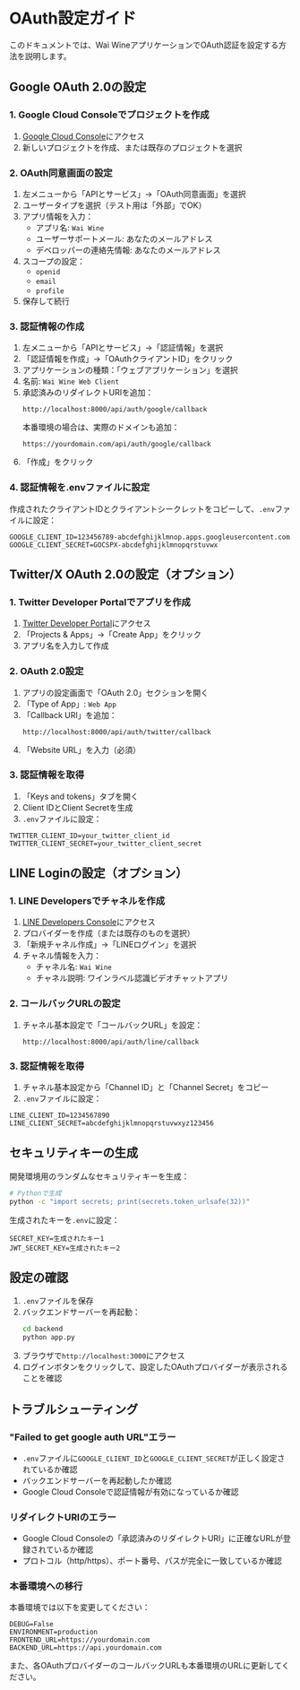 # OAuth設定ガイド

このドキュメントでは、Wai WineアプリケーションでOAuth認証を設定する方法を説明します。

## Google OAuth 2.0の設定

### 1. Google Cloud Consoleでプロジェクトを作成

1. [Google Cloud Console](https://console.developers.google.com/)にアクセス
2. 新しいプロジェクトを作成、または既存のプロジェクトを選択

### 2. OAuth同意画面の設定

1. 左メニューから「APIとサービス」→「OAuth同意画面」を選択
2. ユーザータイプを選択（テスト用は「外部」でOK）
3. アプリ情報を入力：
   - アプリ名: `Wai Wine`
   - ユーザーサポートメール: あなたのメールアドレス
   - デベロッパーの連絡先情報: あなたのメールアドレス
4. スコープの設定：
   - `openid`
   - `email`
   - `profile`
5. 保存して続行

### 3. 認証情報の作成

1. 左メニューから「APIとサービス」→「認証情報」を選択
2. 「認証情報を作成」→「OAuthクライアントID」をクリック
3. アプリケーションの種類：「ウェブアプリケーション」を選択
4. 名前: `Wai Wine Web Client`
5. 承認済みのリダイレクトURIを追加：
   ```
   http://localhost:8000/api/auth/google/callback
   ```
   本番環境の場合は、実際のドメインも追加：
   ```
   https://yourdomain.com/api/auth/google/callback
   ```
6. 「作成」をクリック

### 4. 認証情報を.envファイルに設定

作成されたクライアントIDとクライアントシークレットをコピーして、`.env`ファイルに設定：

```env
GOOGLE_CLIENT_ID=123456789-abcdefghijklmnop.apps.googleusercontent.com
GOOGLE_CLIENT_SECRET=GOCSPX-abcdefghijklmnopqrstuvwx
```

## Twitter/X OAuth 2.0の設定（オプション）

### 1. Twitter Developer Portalでアプリを作成

1. [Twitter Developer Portal](https://developer.twitter.com/en/portal/dashboard)にアクセス
2. 「Projects & Apps」→「Create App」をクリック
3. アプリ名を入力して作成

### 2. OAuth 2.0設定

1. アプリの設定画面で「OAuth 2.0」セクションを開く
2. 「Type of App」: `Web App`
3. 「Callback URI」を追加：
   ```
   http://localhost:8000/api/auth/twitter/callback
   ```
4. 「Website URL」を入力（必須）

### 3. 認証情報を取得

1. 「Keys and tokens」タブを開く
2. Client IDとClient Secretを生成
3. `.env`ファイルに設定：

```env
TWITTER_CLIENT_ID=your_twitter_client_id
TWITTER_CLIENT_SECRET=your_twitter_client_secret
```

## LINE Loginの設定（オプション）

### 1. LINE Developersでチャネルを作成

1. [LINE Developers Console](https://developers.line.biz/console/)にアクセス
2. プロバイダーを作成（または既存のものを選択）
3. 「新規チャネル作成」→「LINEログイン」を選択
4. チャネル情報を入力：
   - チャネル名: `Wai Wine`
   - チャネル説明: ワインラベル認識ビデオチャットアプリ

### 2. コールバックURLの設定

1. チャネル基本設定で「コールバックURL」を設定：
   ```
   http://localhost:8000/api/auth/line/callback
   ```

### 3. 認証情報を取得

1. チャネル基本設定から「Channel ID」と「Channel Secret」をコピー
2. `.env`ファイルに設定：

```env
LINE_CLIENT_ID=1234567890
LINE_CLIENT_SECRET=abcdefghijklmnopqrstuvwxyz123456
```

## セキュリティキーの生成

開発環境用のランダムなセキュリティキーを生成：

```bash
# Pythonで生成
python -c "import secrets; print(secrets.token_urlsafe(32))"
```

生成されたキーを`.env`に設定：

```env
SECRET_KEY=生成されたキー1
JWT_SECRET_KEY=生成されたキー2
```

## 設定の確認

1. `.env`ファイルを保存
2. バックエンドサーバーを再起動：
   ```bash
   cd backend
   python app.py
   ```
3. ブラウザで`http://localhost:3000`にアクセス
4. ログインボタンをクリックして、設定したOAuthプロバイダーが表示されることを確認

## トラブルシューティング

### "Failed to get google auth URL"エラー

- `.env`ファイルに`GOOGLE_CLIENT_ID`と`GOOGLE_CLIENT_SECRET`が正しく設定されているか確認
- バックエンドサーバーを再起動したか確認
- Google Cloud Consoleで認証情報が有効になっているか確認

### リダイレクトURIのエラー

- Google Cloud Consoleの「承認済みのリダイレクトURI」に正確なURLが登録されているか確認
- プロトコル（http/https）、ポート番号、パスが完全に一致しているか確認

### 本番環境への移行

本番環境では以下を変更してください：

```env
DEBUG=False
ENVIRONMENT=production
FRONTEND_URL=https://yourdomain.com
BACKEND_URL=https://api.yourdomain.com
```

また、各OAuthプロバイダーのコールバックURLも本番環境のURLに更新してください。

